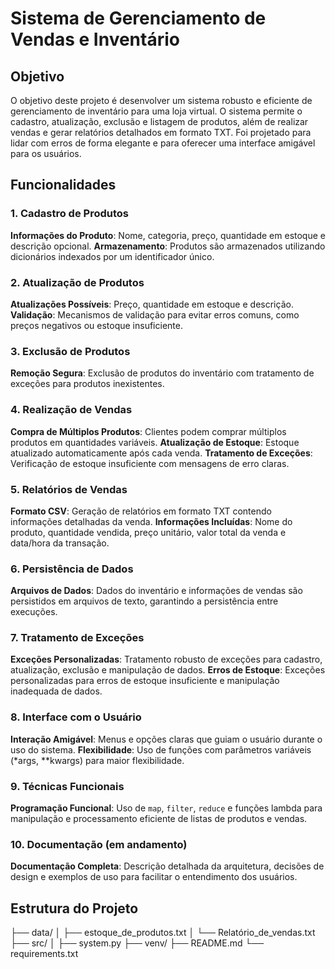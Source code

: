 # Sistema de Gerenciamento de Vendas e Inventário

## Objetivo

O objetivo deste projeto é desenvolver um sistema robusto e eficiente de gerenciamento de inventário para uma loja virtual. O sistema permite o cadastro, atualização, exclusão e listagem de produtos, além de realizar vendas e gerar relatórios detalhados em formato TXT. Foi projetado para lidar com erros de forma elegante e para oferecer uma interface amigável para os usuários.

## Funcionalidades

### 1. Cadastro de Produtos
**Informações do Produto**: Nome, categoria, preço, quantidade em estoque e descrição opcional.
**Armazenamento**: Produtos são armazenados utilizando dicionários indexados por um identificador único.

### 2. Atualização de Produtos
**Atualizações Possíveis**: Preço, quantidade em estoque e descrição.
**Validação**: Mecanismos de validação para evitar erros comuns, como preços negativos ou estoque insuficiente.

### 3. Exclusão de Produtos
**Remoção Segura**: Exclusão de produtos do inventário com tratamento de exceções para produtos inexistentes.

### 4. Realização de Vendas
**Compra de Múltiplos Produtos**: Clientes podem comprar múltiplos produtos em quantidades variáveis.
**Atualização de Estoque**: Estoque atualizado automaticamente após cada venda.
**Tratamento de Exceções**: Verificação de estoque insuficiente com mensagens de erro claras.

### 5. Relatórios de Vendas
**Formato CSV**: Geração de relatórios em formato TXT contendo informações detalhadas da venda.
**Informações Incluídas**: Nome do produto, quantidade vendida, preço unitário, valor total da venda e data/hora da transação.

### 6. Persistência de Dados
**Arquivos de Dados**: Dados do inventário e informações de vendas são persistidos em arquivos de texto, garantindo a persistência entre execuções.

### 7. Tratamento de Exceções
**Exceções Personalizadas**: Tratamento robusto de exceções para cadastro, atualização, exclusão e manipulação de dados.
**Erros de Estoque**: Exceções personalizadas para erros de estoque insuficiente e manipulação inadequada de dados.

### 8. Interface com o Usuário
**Interação Amigável**: Menus e opções claras que guiam o usuário durante o uso do sistema.
**Flexibilidade**: Uso de funções com parâmetros variáveis (*args, **kwargs) para maior flexibilidade.

### 9. Técnicas Funcionais
**Programação Funcional**: Uso de `map`, `filter`, `reduce` e funções lambda para manipulação e processamento eficiente de listas de produtos e vendas.

### 10. Documentação (em andamento)
**Documentação Completa**: Descrição detalhada da arquitetura, decisões de design e exemplos de uso para facilitar o entendimento dos usuários.

## Estrutura do Projeto

├── data/
│   ├── estoque_de_produtos.txt
│   └── Relatório_de_vendas.txt
├── src/
│   ├── system.py
├── venv/
├── README.md
└── requirements.txt
